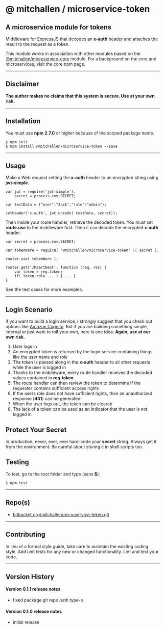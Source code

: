 @ mitchallen / microservice-token
==============================

A microservice module for tokens
----------------------------------------------------
Middleware for [ExpressJS](http://expressjs.com) that decodes an __x-auth__ header and attaches the result to the request as a token.

This module works in association with other modules based on the [@mitchallen/microservice-core](https://www.npmjs.com/package/@mitchallen/microservice-core) module. For a background on the core and microservices, visit the core npm page.

* * * 

## Disclaimer

__The author makes no claims that this system is secure. Use at your own risk.__

* * *

## Installation

You must use __npm__ __2.7.0__ or higher because of the scoped package name.

    $ npm init
    $ npm install @mitchallen/microservice-token --save
  
* * *

## Usage

Make a Web request setting the __x-auth__ header to an encrypted string using __jwt-simple__. 

	var jwt = require('jwt-simple'),
	    secret = process.env.SECRET;

	var testData = {"user":"Jack","role":"admin"};

	setHeader('x-auth', jwt.encode( testData, secret));
	
Then inside your route handler, retrieve the decoded token. You must set __route.use__ to the middleware first. Then it can decode the encrypted __x-auth__ header.

    var secret = process.env.SECRET;
    
    var tokenWare = require( '@mitchallen/microservice-token' )( secret );

    router.use( tokenWare );
    
    router.get('/heartbeat', function (req, res) { 
        var token = req.token;
        if( token.role ... ) { ... }
    }
    
See the test cases for more examples.
    
* * *

## Login Scenario

If you want to build a login service, I strongly suggest that you check out options like [Amazon Cognito](https://aws.amazon.com/cognito/).  But if you are building something simple, internal or just want to roll your own, here is one idea. __Again, use at our own risk.__

1. User logs in
2. An encrypted token is returned by the login service containing things like the user name and role
3. The token is passed along in the __x-auth__ header to all other requests while the user is logged in
4. Thanks to the middleware, every route handler receives the decoded values contained in __req.token__
5. The route handler can then review the token to determine if the requester contains sufficient access rights 
6. If the users role does not have sufficient rights, then an unauthorized response (__401__) can be generated
7. When the user logs out, the token can be cleared
8. The lack of a token can be used as an indicator that the user is not logged in

## Protect Your Secret

In production, never, ever, ever hard-code your __secret__ string. Always get it from the environment. Be careful about storing it in shell scripts too.

## Testing

To test, go to the root folder and type (sans __$__):

    $ npm test
   
* * *
 
## Repo(s)

* [bitbucket.org/mitchallen/microservice-token.git](https://bitbucket.org/mitchallen/microservice-token.git)

* * *

## Contributing

In lieu of a formal style guide, take care to maintain the existing coding style.
Add unit tests for any new or changed functionality. Lint and test your code.

* * *

## Version History

#### Version 0.1.1 release notes

* fixed package git repo path type-o

#### Version 0.1.0 release notes

* initial release
